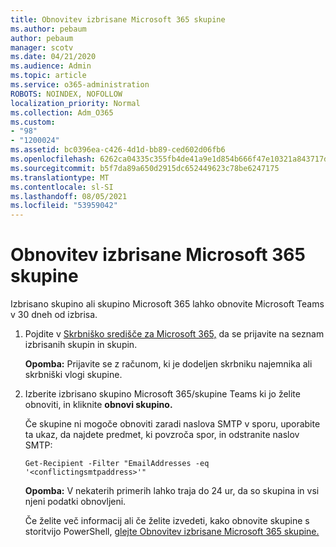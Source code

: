 ```yaml
---
title: Obnovitev izbrisane Microsoft 365 skupine
ms.author: pebaum
author: pebaum
manager: scotv
ms.date: 04/21/2020
ms.audience: Admin
ms.topic: article
ms.service: o365-administration
ROBOTS: NOINDEX, NOFOLLOW
localization_priority: Normal
ms.collection: Adm_O365
ms.custom:
- "98"
- "1200024"
ms.assetid: bc0396ea-c426-4d1d-bb89-ced602d06fb6
ms.openlocfilehash: 6262ca04335c355fb4de41a9e1d854b666f47e10321a843717d6eb951c46cafd
ms.sourcegitcommit: b5f7da89a650d2915dc652449623c78be6247175
ms.translationtype: MT
ms.contentlocale: sl-SI
ms.lasthandoff: 08/05/2021
ms.locfileid: "53959042"
---
```

# <a name="restore-a-deleted-microsoft-365-group"></a>Obnovitev izbrisane Microsoft 365 skupine

Izbrisano skupino ali skupino Microsoft 365 lahko obnovite Microsoft Teams v 30 dneh od izbrisa.

1. Pojdite v [Skrbniško središče za Microsoft 365,](https://aka.ms/RestoreDeletedGroup) da se prijavite na seznam izbrisanih skupin in skupin.

    **Opomba:** Prijavite se z računom, ki je dodeljen skrbniku najemnika ali skrbniški vlogi skupine.

1. Izberite izbrisano skupino Microsoft 365/skupine Teams ki jo želite obnoviti, in kliknite **obnovi skupino.**

    Če skupine ni mogoče obnoviti zaradi naslova SMTP v sporu, uporabite ta ukaz, da najdete predmet, ki povzroča spor, in odstranite naslov SMTP:

    `Get-Recipient -Filter "EmailAddresses -eq '<conflictingsmtpaddress>'"`

    **Opomba:** V nekaterih primerih lahko traja do 24 ur, da so skupina in vsi njeni podatki obnovljeni.

    Če želite več informacij ali če želite izvedeti, kako obnovite skupine s storitvijo PowerShell, [glejte Obnovitev izbrisane Microsoft 365 skupine.](https://go.microsoft.com/fwlink/?linkid=867802)